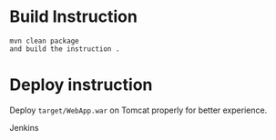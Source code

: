 

# Build Instruction


```
mvn clean package
and build the instruction .
```

# Deploy instruction

Deploy ```target/WebApp.war``` on Tomcat properly for better experience.

Jenkins

